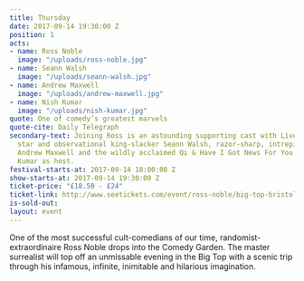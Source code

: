 ```yaml
---
title: Thursday
date: 2017-09-14 19:30:00 Z
position: 1
acts:
- name: Ross Noble
  image: "/uploads/ross-noble.jpg"
- name: Seann Walsh
  image: "/uploads/seann-walsh.jpg"
- name: Andrew Maxwell
  image: "/uploads/andrew-maxwell.jpg"
- name: Nish Kumar
  image: "/uploads/nish-kumar.jpg"
quote: One of comedy’s greatest marvels
quote-cite: Daily Telegraph
secondary-text: Joining Ross is an astounding supporting cast with Live At The Apollo
  star and observational king-slacker Seann Walsh, razor-sharp, intrepid social commentator
  Andrew Maxwell and the wildly acclaimed Qi & Have I Got News For You regular Nish
  Kumar as host.
festival-starts-at: 2017-09-14 18:00:00 Z
show-starts-at: 2017-09-14 19:30:00 Z
ticket-price: "£18.50 - £24"
ticket-link: http://www.seetickets.com/event/ross-noble/big-top-bristol-comedy-garden/1079394/
is-sold-out: 
layout: event
---
```


One of the most successful cult-comedians of our time, randomist-extraordinaire Ross Noble drops into the Comedy Garden. The master surrealist will top off an unmissable evening in the Big Top with a scenic trip through his infamous, infinite, inimitable and hilarious imagination. 